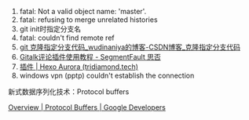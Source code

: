 1. fatal: Not a valid object name: 'master'.
2. fatal: refusing to merge unrelated histories
3. git init时指定分支名
4. fatal: couldn't find remote ref
5. [git 克隆指定分支代码_wudinaniya的博客-CSDN博客_克隆指定分支代码](https://blog.csdn.net/wudinaniya/article/details/104125961)
6. [Gitalk评论插件使用教程 - SegmentFault 思否](https://segmentfault.com/a/1190000018072952)
7. [插件 | Hexo Aurora (tridiamond.tech)](https://aurora.tridiamond.tech/zh/guide/plugins.html#多个作者)
8. windows vpn (pptp) couldn't establish the connection 



新式数据序列化技术：Protocol buffers

[Overview  | Protocol Buffers  | Google Developers](https://developers.google.cn/protocol-buffers/docs/overview)

